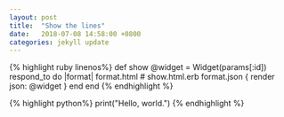 ```yaml
---
layout: post
title:  "Show the lines"
date:   2018-07-08 14:58:00 +0800
categories: jekyll update
---
```


{% highlight ruby linenos%}
def show
  @widget = Widget(params[:id])
  respond_to do |format|
    format.html # show.html.erb
    format.json { render json: @widget }
  end
end
{% endhighlight %}

{% highlight python%}
print("Hello, world.")
{% endhighlight %}
